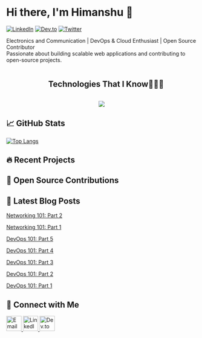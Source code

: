# Hi there, I'm Himanshu 👋

[![LinkedIn](https://img.shields.io/badge/LinkedIn-0077B5?style=for-the-badge&logo=linkedin&logoColor=white)](www.linkedin.com/in/himanshu-bhatt07/)
[![Dev.to](https://img.shields.io/badge/Dev.to-0A0A0A?style=for-the-badge&logo=dev.to&logoColor=white)](https://dev.to/himanshu_bhatt)
[![Twitter](https://img.shields.io/badge/Twitter-1DA1F2?style=for-the-badge&logo=twitter&logoColor=white)](https://x.com/_himanshubhatt1)

Electronics and Communication | DevOps & Cloud Enthusiast | Open Source Contributor  
Passionate about building scalable web applications and contributing to open-source projects.

<div id="user-content-toc">
  <ul align="center">
    <summary><h2 style="display: inline-block">Technologies That I Know👨🏻‍💻</h2></summary>
  </ul>
</div>
<!--tech stack icons-->
<p align="center">
  <a href="https://skillicons.dev">
    <img src="https://skillicons.dev/icons?i=git,github,docker,kubernetes,jenkins,githubactions,linux,bash,ansible,terraform,prometheus,grafana,python,argocd,helm,sonarqube,packer,javascript,nodejs,express,html,css,mysql,mongodb,aws&perline=14" />
  </a>
</p>



## 📈 GitHub Stats

[![Top Langs](https://github-readme-stats.vercel.app/api/top-langs/?username=dmz-v-x&layout=compact&theme=radical)](https://github.com/dmz-v-x)

## 🔥 Recent Projects



## 🌱 Open Source Contributions



## 📝 Latest Blog Posts


[Networking 101: Part 2](https://dev.to/himanshu_bhatt/networking-101-part-2-34f6)

[Networking 101: Part 1](https://dev.to/himanshu_bhatt/networking-101-part-1-1222)

[DevOps 101: Part 5](https://dev.to/himanshu_bhatt/devops-101-part-5-9m8)

[DevOps 101: Part 4](https://dev.to/himanshu_bhatt/devops-101-part-4-4pp2)

[DevOps 101: Part 3](https://dev.to/himanshu_bhatt/devops-101-part-3-401k)

[DevOps 101: Part 2](https://dev.to/himanshu_bhatt/devops-101-part-2-1fma)

[DevOps 101: Part 1](https://dev.to/himanshu_bhatt/devops-101-part-1-3kf1)



## 🤝 Connect with Me

<p align="left">
  <a href="mailto:hbhatt034@gmail.com" target="_blank">
    <img src="https://img.icons8.com/?size=100&id=P7UIlhbpWzZm&format=png&color=000000" alt="Email" width="40" height="40"/>
  </a>
  <a href="www.linkedin.com/in/himanshu-bhatt07" target="_blank">
    <img src="https://img.icons8.com/?size=100&id=xuvGCOXi8Wyg&format=png&color=000000" alt="LinkedIn" width="40" height="40"/>
  </a>
  <a href="https://dev.to/dmz-v-x" target="_blank">
    <img src="https://img.icons8.com/?size=100&id=n98knU41v5Aq&format=png&color=000000" alt="Dev.to" width="40" height="40"/>
  </a>
</p>
